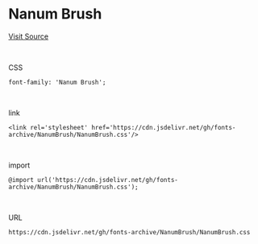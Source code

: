 # Nanum Brush

[Visit Source](https://hangeul.naver.com/font)

&nbsp;

CSS

```
font-family: 'Nanum Brush';
```

&nbsp;

link

```
<link rel='stylesheet' href='https://cdn.jsdelivr.net/gh/fonts-archive/NanumBrush/NanumBrush.css'/>
```

&nbsp;

import

```
@import url('https://cdn.jsdelivr.net/gh/fonts-archive/NanumBrush/NanumBrush.css');
```

&nbsp;

URL

```
https://cdn.jsdelivr.net/gh/fonts-archive/NanumBrush/NanumBrush.css
```
